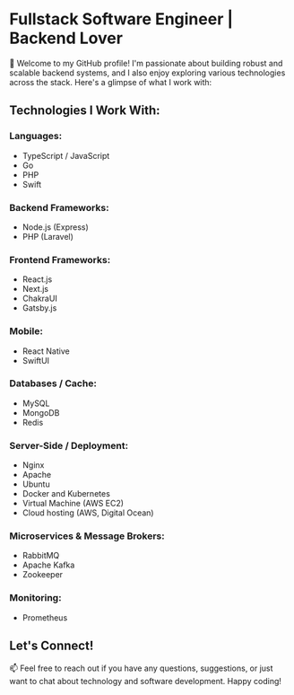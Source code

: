 # Fullstack Software Engineer | Backend Lover

🚀 Welcome to my GitHub profile! I'm passionate about building robust and scalable backend systems, and I also enjoy exploring various technologies across the stack. Here's a glimpse of what I work with:

## Technologies I Work With:

### Languages:
- TypeScript / JavaScript
- Go
- PHP
- Swift

### Backend Frameworks:
- Node.js (Express)
- PHP (Laravel)

### Frontend Frameworks:
- React.js
- Next.js
- ChakraUI
- Gatsby.js

### Mobile:
- React Native
- SwiftUI

### Databases / Cache:
- MySQL
- MongoDB
- Redis

### Server-Side / Deployment:
- Nginx
- Apache
- Ubuntu
- Docker and Kubernetes
- Virtual Machine (AWS EC2)
- Cloud hosting (AWS, Digital Ocean)

### Microservices & Message Brokers:
- RabbitMQ
- Apache Kafka
- Zookeeper

### Monitoring:
- Prometheus

## Let's Connect!

📫 Feel free to reach out if you have any questions, suggestions, or just want to chat about technology and software development. Happy coding!
